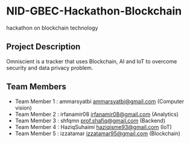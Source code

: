 # NID-GBEC-Hackathon-Blockchain
hackathon on blockchain technology

## Project Description
Omniscient is a tracker that uses Blockchain, AI and IoT to overcome security and data privacy problem.

## Team Members
- Team Member 1 : ammarsyatbi ammarsyatbi@gmail.com (Computer vision)
- Team Member 2 : irfanamir08 irfanamir08@gmail.com (Analytics)
- Team Member 3 : shfqmn prof.shafiq@gmail.com (Backend)
- Team Member 4 : HaziqSuhaimi haziqisme93@gmail.com (IoT)
- Team Member 5 : izzatamar izzatamar95@gmail.com (Blockchain)
